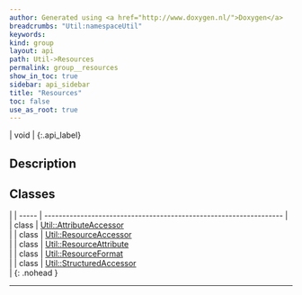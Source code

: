 ```yaml
---
author: Generated using <a href="http://www.doxygen.nl/">Doxygen</a>
breadcrumbs: "Util:namespaceUtil"
keywords: 
kind: group
layout: api
path: Util->Resources
permalink: group__resources
show_in_toc: true
sidebar: api_sidebar
title: "Resources"
toc: false
use_as_root: true
---
```


| void |
{:.api_label}

## Description





## Classes

|
| ----- | ------------------------------------------------------------------ | 
| class | [Util::AttributeAccessor](classUtil_1_1AttributeAccessor) <br/>    | 
| class | [Util::ResourceAccessor](classUtil_1_1ResourceAccessor) <br/>      | 
| class | [Util::ResourceAttribute](classUtil_1_1ResourceAttribute) <br/>    | 
| class | [Util::ResourceFormat](classUtil_1_1ResourceFormat) <br/>          | 
| class | [Util::StructuredAccessor](classUtil_1_1StructuredAccessor) <br/>  | 
{: .nohead }

-------------------------------------------------------------------

